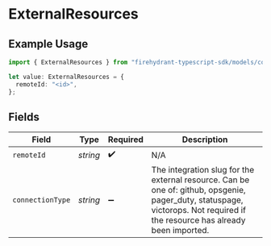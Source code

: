 # ExternalResources

## Example Usage

```typescript
import { ExternalResources } from "firehydrant-typescript-sdk/models/components";

let value: ExternalResources = {
  remoteId: "<id>",
};
```

## Fields

| Field                                                                                                                                                                       | Type                                                                                                                                                                        | Required                                                                                                                                                                    | Description                                                                                                                                                                 |
| --------------------------------------------------------------------------------------------------------------------------------------------------------------------------- | --------------------------------------------------------------------------------------------------------------------------------------------------------------------------- | --------------------------------------------------------------------------------------------------------------------------------------------------------------------------- | --------------------------------------------------------------------------------------------------------------------------------------------------------------------------- |
| `remoteId`                                                                                                                                                                  | *string*                                                                                                                                                                    | :heavy_check_mark:                                                                                                                                                          | N/A                                                                                                                                                                         |
| `connectionType`                                                                                                                                                            | *string*                                                                                                                                                                    | :heavy_minus_sign:                                                                                                                                                          | The integration slug for the external resource. Can be one of: github, opsgenie, pager_duty, statuspage, victorops. Not required if the resource has already been imported. |